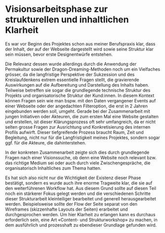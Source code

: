 # Visionsarbeitsphase zur strukturellen und inhaltlichen Klarheit

Es war vor Beginn des Projektes schon aus meiner Berufspraxis klar, dass der Inhalt, der auf der Webseite dargestellt wird sowie seine Struktur klar sein müssen, bevor erste Designentwürfe entstehen.

Die Relevanz dessen wurde allerdings durch die Anwendung der Permakultur sowie der Dragon-Dreaming-Methoden noch um ein Vielfaches grösser, da die langfristige Perspektive der Sukzession und des Kreislaufdenkens extrem essentielle Fragen stellt, die gravierende Auswirkungen auf die Aufbereitung und Darstellung des Inhalts haben. Teilweise betreffen sie sogar die grundlegende technische Struktur des Projekts und organisatorische Struktur der Kund:innen. In diesem Kontext können Fragen sein wie man bspw. mit den Daten vergangener Events auf einer Webseite oder der angedachten Filteroption, die erst in 2 Jahren eingebunden werden soll, umgeht. Gerade bei der Zusammenarbeit mit jungen Initiativen oder Akteuren, die zum ersten Mal eine Website gestalten und erstellen, ist dieser Klärungsprozess oft sehr umfangreich, da er nicht selten grosse Fragen zur Ausrichtung und Konkretisierung des internen Profils aufwirft. Dieser tiefgreifende Prozess braucht Raum, Zeit und Begleitung, nicht nur für die Langfristigkeit meines Projektes, sondern sogar ggf. für die Akteure, die dahinterstehen.

In der konkreten Zusammenarbeit zeigte sich dies durch grundlegende Fragen nach einer Visionssuche, ob denn eine Website noch relevant bzw. das richtige Medium sei oder auch durch viele Zwischengespräche, die organisatorisch Inhaltliches zum Thema hatten.

<c-text-block text="Evtl. kann hier bei Bedarf (in Zusammenarbeit) mit einer prozessbegleitenden Person eine Art Visionssuche mittels Dragon Dreaming oder IKIGAI angeleitet werden, die dem inhaltlichen Findungsprozess vorausgeht." label="sukzession" class="label-succession"/>

Es hat sich also nicht nur die Wichtigkeit der Existenz dieser Phase bestätigt, sondern es wurde auch ihre enorme Tragweite klar, die sie auf den weiterführenen Workflow hat. Aus diesem Grund sollte auf diesen Teil noch ein stärkerer Fokus gelegt werden und die verschiedenen Schritte dieser Strukturarbeit kleinteiliger bearbeitet und generell herausgearbeitet werden. Beispielsweise sollte der Flow der Seite separat von den Wireframes (skizzenhafte Layouts der Seiten) erarbeitet und durchgesprochen werden. Um hier Klarheit zu erlangen kann es durchaus erforderlich sein, eine Art «Content- und Strukturworkshop» zu machen, in dem ausführlich und prozesshaft zu ebendieser Grundlage gefunden wird.

<c-text-block text="Diese einzelnen Schritte können auch als eine Art Workshopformat / Sprint angedacht und im Sinne einer sukzessiven Iteration über mehrere Wochen erarbeitet werden." label="sukzession" class="label-succession"/>
